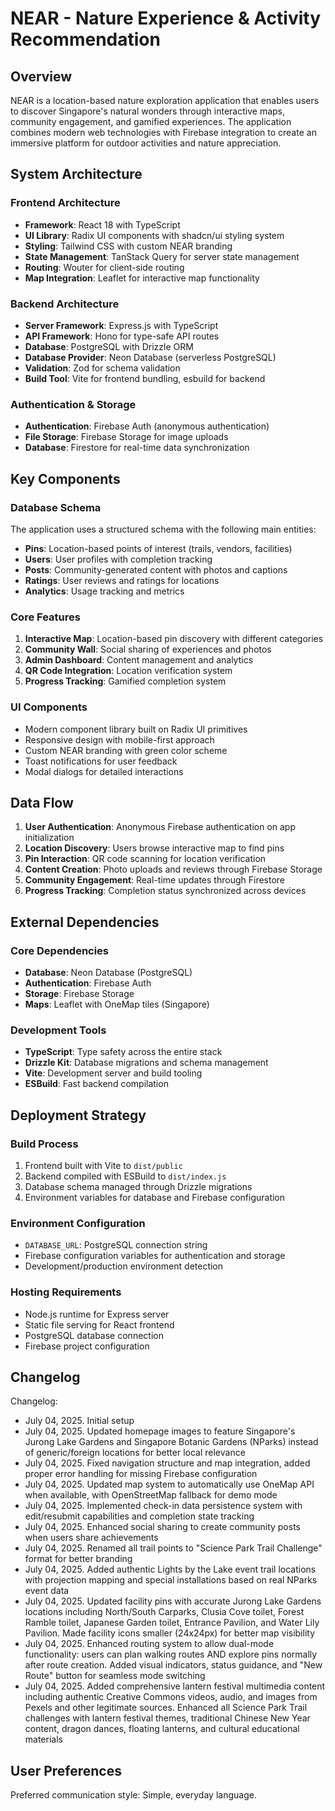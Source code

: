 # NEAR - Nature Experience & Activity Recommendation

## Overview

NEAR is a location-based nature exploration application that enables users to discover Singapore's natural wonders through interactive maps, community engagement, and gamified experiences. The application combines modern web technologies with Firebase integration to create an immersive platform for outdoor activities and nature appreciation.

## System Architecture

### Frontend Architecture
- **Framework**: React 18 with TypeScript
- **UI Library**: Radix UI components with shadcn/ui styling system
- **Styling**: Tailwind CSS with custom NEAR branding
- **State Management**: TanStack Query for server state management
- **Routing**: Wouter for client-side routing
- **Map Integration**: Leaflet for interactive map functionality

### Backend Architecture
- **Server Framework**: Express.js with TypeScript
- **API Framework**: Hono for type-safe API routes
- **Database**: PostgreSQL with Drizzle ORM
- **Database Provider**: Neon Database (serverless PostgreSQL)
- **Validation**: Zod for schema validation
- **Build Tool**: Vite for frontend bundling, esbuild for backend

### Authentication & Storage
- **Authentication**: Firebase Auth (anonymous authentication)
- **File Storage**: Firebase Storage for image uploads
- **Database**: Firestore for real-time data synchronization

## Key Components

### Database Schema
The application uses a structured schema with the following main entities:
- **Pins**: Location-based points of interest (trails, vendors, facilities)
- **Users**: User profiles with completion tracking
- **Posts**: Community-generated content with photos and captions
- **Ratings**: User reviews and ratings for locations
- **Analytics**: Usage tracking and metrics

### Core Features
1. **Interactive Map**: Location-based pin discovery with different categories
2. **Community Wall**: Social sharing of experiences and photos
3. **Admin Dashboard**: Content management and analytics
4. **QR Code Integration**: Location verification system
5. **Progress Tracking**: Gamified completion system

### UI Components
- Modern component library built on Radix UI primitives
- Responsive design with mobile-first approach
- Custom NEAR branding with green color scheme
- Toast notifications for user feedback
- Modal dialogs for detailed interactions

## Data Flow

1. **User Authentication**: Anonymous Firebase authentication on app initialization
2. **Location Discovery**: Users browse interactive map to find pins
3. **Pin Interaction**: QR code scanning for location verification
4. **Content Creation**: Photo uploads and reviews through Firebase Storage
5. **Community Engagement**: Real-time updates through Firestore
6. **Progress Tracking**: Completion status synchronized across devices

## External Dependencies

### Core Dependencies
- **Database**: Neon Database (PostgreSQL)
- **Authentication**: Firebase Auth
- **Storage**: Firebase Storage
- **Maps**: Leaflet with OneMap tiles (Singapore)

### Development Tools
- **TypeScript**: Type safety across the entire stack
- **Drizzle Kit**: Database migrations and schema management
- **Vite**: Development server and build tooling
- **ESBuild**: Fast backend compilation

## Deployment Strategy

### Build Process
1. Frontend built with Vite to `dist/public`
2. Backend compiled with ESBuild to `dist/index.js`
3. Database schema managed through Drizzle migrations
4. Environment variables for database and Firebase configuration

### Environment Configuration
- `DATABASE_URL`: PostgreSQL connection string
- Firebase configuration variables for authentication and storage
- Development/production environment detection

### Hosting Requirements
- Node.js runtime for Express server
- Static file serving for React frontend
- PostgreSQL database connection
- Firebase project configuration

## Changelog

Changelog:
- July 04, 2025. Initial setup
- July 04, 2025. Updated homepage images to feature Singapore's Jurong Lake Gardens and Singapore Botanic Gardens (NParks) instead of generic/foreign locations for better local relevance
- July 04, 2025. Fixed navigation structure and map integration, added proper error handling for missing Firebase configuration
- July 04, 2025. Updated map system to automatically use OneMap API when available, with OpenStreetMap fallback for demo mode
- July 04, 2025. Implemented check-in data persistence system with edit/resubmit capabilities and completion state tracking
- July 04, 2025. Enhanced social sharing to create community posts when users share achievements
- July 04, 2025. Renamed all trail points to "Science Park Trail Challenge" format for better branding
- July 04, 2025. Added authentic Lights by the Lake event trail locations with projection mapping and special installations based on real NParks event data
- July 04, 2025. Updated facility pins with accurate Jurong Lake Gardens locations including North/South Carparks, Clusia Cove toilet, Forest Ramble toilet, Japanese Garden toilet, Entrance Pavilion, and Water Lily Pavilion. Made facility icons smaller (24x24px) for better map visibility
- July 04, 2025. Enhanced routing system to allow dual-mode functionality: users can plan walking routes AND explore pins normally after route creation. Added visual indicators, status guidance, and "New Route" button for seamless mode switching
- July 04, 2025. Added comprehensive lantern festival multimedia content including authentic Creative Commons videos, audio, and images from Pexels and other legitimate sources. Enhanced all Science Park Trail challenges with lantern festival themes, traditional Chinese New Year content, dragon dances, floating lanterns, and cultural educational materials

## User Preferences

Preferred communication style: Simple, everyday language.